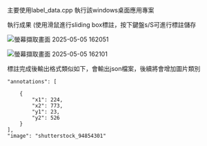 主要使用label_data.cpp 執行該windows桌面應用專案 

執行成果 (使用滑鼠進行sliding box標註，按下鍵盤s/S可進行標註儲存

![螢幕擷取畫面 2025-05-05 162051](https://github.com/user-attachments/assets/9bf6562f-ea74-47d5-b6df-38dc2973c724)

![螢幕擷取畫面 2025-05-05 162101](https://github.com/user-attachments/assets/0846c776-7e67-41c3-b0d4-d0285b8638ba)

標註完成後輸出格式類似如下，會輸出json檔案，後續將會增加圖片類別


    "annotations": [
        
        {
            "x1": 224,
            "x2": 773,
            "y1": 23,
            "y2": 526
        }
    ],
    "image": "shutterstock_94854301"
    
